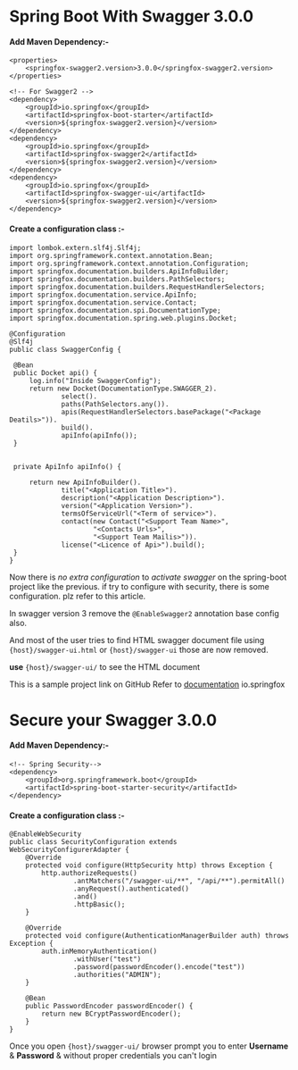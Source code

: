 # Spring Boot With Swagger 3.0.0
#### Add Maven Dependency:-
```
<properties>        
    <springfox-swagger2.version>3.0.0</springfox-swagger2.version>
</properties>
 	
<!-- For Swagger2 -->
<dependency>
    <groupId>io.springfox</groupId>
    <artifactId>springfox-boot-starter</artifactId>
    <version>${springfox-swagger2.version}</version>
</dependency>
<dependency>
    <groupId>io.springfox</groupId>
    <artifactId>springfox-swagger2</artifactId>
    <version>${springfox-swagger2.version}</version>
</dependency>
<dependency>
    <groupId>io.springfox</groupId>
    <artifactId>springfox-swagger-ui</artifactId>
    <version>${springfox-swagger2.version}</version>
</dependency>
```
#### Create a configuration class :-
```
import lombok.extern.slf4j.Slf4j;
import org.springframework.context.annotation.Bean;
import org.springframework.context.annotation.Configuration;
import springfox.documentation.builders.ApiInfoBuilder;
import springfox.documentation.builders.PathSelectors;
import springfox.documentation.builders.RequestHandlerSelectors;
import springfox.documentation.service.ApiInfo;
import springfox.documentation.service.Contact;
import springfox.documentation.spi.DocumentationType;
import springfox.documentation.spring.web.plugins.Docket;

@Configuration
@Slf4j
public class SwaggerConfig {

 @Bean
 public Docket api() {
     log.info("Inside SwaggerConfig");
     return new Docket(DocumentationType.SWAGGER_2).
             select().
             paths(PathSelectors.any()).
             apis(RequestHandlerSelectors.basePackage("<Package Deatils>")).
             build().
             apiInfo(apiInfo());
 }


 private ApiInfo apiInfo() {

     return new ApiInfoBuilder().
             title("<Application Title>").
             description("<Application Description>").
             version("<Application Version>").
             termsOfServiceUrl("<Term of service>").
             contact(new Contact("<Support Team Name>",
                     "<Contacts Urls>",
                     "<Support Team Mailis>")).
             license("<Licence of Api>").build();
 }
}
```
Now there is *no extra configuration* to *activate swagger* on the spring-boot project like the previous. if try to configure with security, there is some configuration. plz refer to this article.

In swagger version 3 remove the ```@EnableSwagger2``` annotation base config also.

And most of the user tries to find HTML swagger document file using ```{host}/swagger-ui.html``` or ```{host}/swagger-ui``` those are now removed.

**use** ```{host}/swagger-ui/``` to see the HTML document

This is a sample project link on GitHub Refer to [documentation](https://swagger.io/docs/open-source-tools/swagger-ui/usage/configuration/) io.springfox

# Secure your Swagger 3.0.0
#### Add Maven Dependency:-
```
<!-- Spring Security-->
<dependency>
    <groupId>org.springframework.boot</groupId>
    <artifactId>spring-boot-starter-security</artifactId>
</dependency>
```
#### Create a configuration class :-
```
@EnableWebSecurity
public class SecurityConfiguration extends WebSecurityConfigurerAdapter {
    @Override
    protected void configure(HttpSecurity http) throws Exception {
        http.authorizeRequests()
                .antMatchers("/swagger-ui/**", "/api/**").permitAll()
                .anyRequest().authenticated()
                .and()
                .httpBasic();
    }

    @Override
    protected void configure(AuthenticationManagerBuilder auth) throws Exception {
        auth.inMemoryAuthentication()
                .withUser("test")
                .password(passwordEncoder().encode("test"))
                .authorities("ADMIN");
    }

    @Bean
    public PasswordEncoder passwordEncoder() {
        return new BCryptPasswordEncoder();
    }
}
```
Once you open ```{host}/swagger-ui/```  browser prompt you to enter **Username** &  **Password** & without proper credentials you can't login
